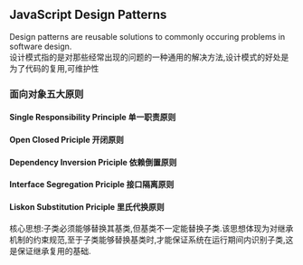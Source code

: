 ## JavaScript Design Patterns
Design patterns are reusable solutions to commonly occuring problems in software design.  
设计模式指的是对那些经常出现的问题的一种通用的解决方法,设计模式的好处是为了代码的复用,可维护性

### 面向对象五大原则

#### Single Responsibility Principle 单一职责原则
#### Open Closed Priciple 开闭原则
#### Dependency Inversion Priciple 依赖倒置原则
#### Interface Segregation Priciple 接口隔离原则
#### Liskon Substitution Priciple 里氏代换原则
核心思想:子类必须能够替换其基类,但基类不一定能替换子类.该思想体现为对继承机制的约束规范,至于子类能够替换基类时,才能保证系统在运行期间内识别子类,这是保证继承复用的基础.

